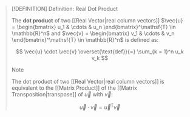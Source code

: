 >[!DEFINITION] Definition: Real Dot Product
>
>The **dot product** of two [[Real Vector|real column vectors]] $\vec{u} = \begin{bmatrix} u_1 & \cdots & u_n \end{bmatrix}^\mathsf{T} \in \mathbb{R}^n$ and $\vec{v} = \begin{bmatrix} v_1 & \cdots & v_n \end{bmatrix}^\mathsf{T} \in \mathbb{R}^n$ is defined as:
>
>$$
>\vec{u} \cdot \vec{v} \overset{\text{def}}{=} \sum_{k = 1}^n u_k v_k
>$$
>
>>[!NOTE]
>>
>>The dot product of two [[Real Vector|real column vectors]] is equivalent to the [[Matrix Product]] of the [[Matrix Transposition|transpose]] of $\vec{u}$ with $\vec{v}$:
>>
>>$$
>>\vec{u} \cdot \vec{v} = \vec{u}^\mathsf{T} \vec{v}
>>$$
>>
>
